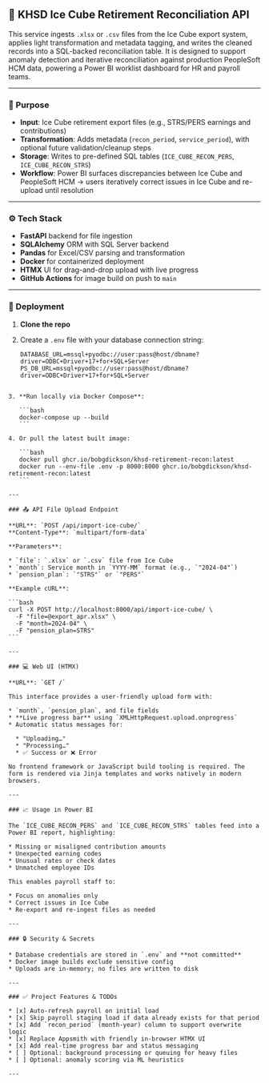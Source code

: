 ## 🧊 KHSD Ice Cube Retirement Reconciliation API

This service ingests `.xlsx` or `.csv` files from the Ice Cube export system, applies light transformation and metadata tagging, and writes the cleaned records into a SQL-backed reconciliation table. It is designed to support anomaly detection and iterative reconciliation against production PeopleSoft HCM data, powering a Power BI worklist dashboard for HR and payroll teams.

---

### 📌 Purpose

- **Input**: Ice Cube retirement export files (e.g., STRS/PERS earnings and contributions)
- **Transformation**: Adds metadata (`recon_period`, `service_period`), with optional future validation/cleanup steps
- **Storage**: Writes to pre-defined SQL tables (`ICE_CUBE_RECON_PERS`, `ICE_CUBE_RECON_STRS`)
- **Workflow**: Power BI surfaces discrepancies between Ice Cube and PeopleSoft HCM → users iteratively correct issues in Ice Cube and re-upload until resolution

---

### ⚙️ Tech Stack

- **FastAPI** backend for file ingestion
- **SQLAlchemy** ORM with SQL Server backend
- **Pandas** for Excel/CSV parsing and transformation
- **Docker** for containerized deployment
- **HTMX** UI for drag-and-drop upload with live progress
- **GitHub Actions** for image build on push to `main`

---

### 🚀 Deployment

1. **Clone the repo**

2. Create a `.env` file with your database connection string:

   ```env
   DATABASE_URL=mssql+pyodbc://user:pass@host/dbname?driver=ODBC+Driver+17+for+SQL+Server
   PS_DB_URL=mssql+pyodbc://user:pass@host/dbname?driver=ODBC+Driver+17+for+SQL+Server
````

3. **Run locally via Docker Compose**:

   ```bash
   docker-compose up --build
   ```

4. Or pull the latest built image:

   ```bash
   docker pull ghcr.io/bobgdickson/khsd-retirement-recon:latest
   docker run --env-file .env -p 8000:8000 ghcr.io/bobgdickson/khsd-retirement-recon:latest
   ```

---

### 📤 API File Upload Endpoint

**URL**: `POST /api/import-ice-cube/`
**Content-Type**: `multipart/form-data`

**Parameters**:

* `file`: `.xlsx` or `.csv` file from Ice Cube
* `month`: Service month in `YYYY-MM` format (e.g., `"2024-04"`)
* `pension_plan`: `"STRS"` or `"PERS"`

**Example cURL**:

```bash
curl -X POST http://localhost:8000/api/import-ice-cube/ \
  -F "file=@export_apr.xlsx" \
  -F "month=2024-04" \
  -F "pension_plan=STRS"
```

---

### 💻 Web UI (HTMX)

**URL**: `GET /`

This interface provides a user-friendly upload form with:

* `month`, `pension_plan`, and file fields
* **Live progress bar** using `XMLHttpRequest.upload.onprogress`
* Automatic status messages for:

  * "Uploading…"
  * "Processing…"
  * ✅ Success or ❌ Error

No frontend framework or JavaScript build tooling is required. The form is rendered via Jinja templates and works natively in modern browsers.

---

### 📈 Usage in Power BI

The `ICE_CUBE_RECON_PERS` and `ICE_CUBE_RECON_STRS` tables feed into a Power BI report, highlighting:

* Missing or misaligned contribution amounts
* Unexpected earning codes
* Unusual rates or check dates
* Unmatched employee IDs

This enables payroll staff to:

* Focus on anomalies only
* Correct issues in Ice Cube
* Re-export and re-ingest files as needed

---

### 🔒 Security & Secrets

* Database credentials are stored in `.env` and **not committed**
* Docker image builds exclude sensitive config
* Uploads are in-memory; no files are written to disk

---

### ✅ Project Features & TODOs

* [x] Auto-refresh payroll on initial load
* [x] Skip payroll staging load if data already exists for that period
* [x] Add `recon_period` (month-year) column to support overwrite logic
* [x] Replace Appsmith with friendly in-browser HTMX UI
* [x] Add real-time progress bar and status messaging
* [ ] Optional: background processing or queuing for heavy files
* [ ] Optional: anomaly scoring via ML heuristics

---
